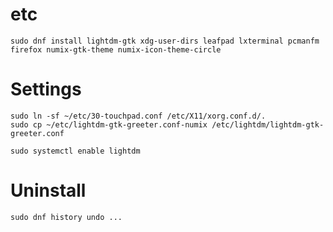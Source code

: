 # etc
```
sudo dnf install lightdm-gtk xdg-user-dirs leafpad lxterminal pcmanfm firefox numix-gtk-theme numix-icon-theme-circle
```

# Settings
```
sudo ln -sf ~/etc/30-touchpad.conf /etc/X11/xorg.conf.d/.
sudo cp ~/etc/lightdm-gtk-greeter.conf-numix /etc/lightdm/lightdm-gtk-greeter.conf

sudo systemctl enable lightdm
```

# Uninstall
```
sudo dnf history undo ...
```

